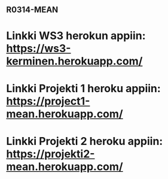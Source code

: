 ## R0314-MEAN

# Linkki WS3 herokun appiin: https://ws3-kerminen.herokuapp.com/

# Linkki Projekti 1 heroku appiin: https://project1-mean.herokuapp.com/

# Linkki Projekti 2 heroku appiin: https://projekti2-mean.herokuapp.com/
